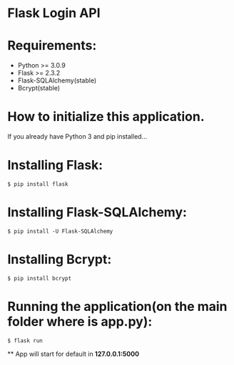 # Flask Login API

<h1>Requirements:</h1>

- Python >= 3.0.9
- Flask >= 2.3.2
- Flask-SQLAlchemy(stable)
- Bcrypt(stable)
 
<h1>How to initialize this application.</h1>
<p>If you already have Python 3 and pip installed...</p>
<h1>Installing Flask:</h1>
<code>$ pip install flask</code>
<h1>Installing Flask-SQLAlchemy:</h1>
<code>$ pip install -U Flask-SQLAlchemy</code>
<h1>Installing Bcrypt:</h1>
<code>$ pip install bcrypt</code>
<h1>Running the application(on the main folder where is app.py):</h1>
<code>$ flask run</code>
<br>
<p>** App will start for default in <strong>127.0.0.1:5000</strong></p>
